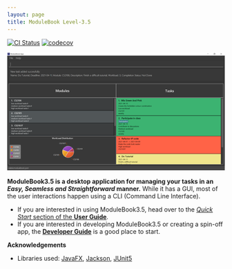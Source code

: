 ```yaml
---
layout: page
title: ModuleBook Level-3.5
---
```


[![CI Status](https://github.com/AY2021S2-CS2103T-T13-2/tp/workflows/Java%20CI/badge.svg)](https://github.com/AY2021S2-CS2103T-T13-2/tp/actions)
[![codecov](https://codecov.io/gh/AY2021S2-CS2103T-T13-2/tp/branch/master/graph/badge.svg)](https://codecov.io/gh/AY2021S2-CS2103T-T13-2/tp)

<img src="images/Ui.png" width="700">

**ModuleBook3.5 is a desktop application for managing your tasks in an *Easy, Seamless and Straightforward* manner.** 
While it has a GUI, most of the user interactions happen using a CLI (Command Line Interface).

* If you are interested in using ModuleBook3.5, head over to the [_Quick Start_ section of the **User Guide**](UserGuide.html#quick-start).
* If you are interested in developing ModuleBook3.5 or creating a spin-off app, the [**Developer Guide**](DeveloperGuide.html) is a good place to start.


**Acknowledgements**

* Libraries used: [JavaFX](https://openjfx.io/), [Jackson](https://github.com/FasterXML/jackson), [JUnit5](https://github.com/junit-team/junit5)
